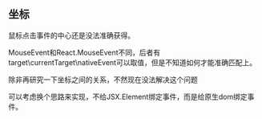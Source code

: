## 坐标

鼠标点击事件的中心还是没法准确获得。

MouseEvent和React.MouseEvent不同，后者有target\currentTarget\nativeEvent可以取值，但是不知道如何才能准确匹配上。

除非再研究一下坐标之间的关系，不然现在没法解决这个问题

可以考虑换个思路来实现，不给JSX.Element绑定事件，而是给原生dom绑定事件。